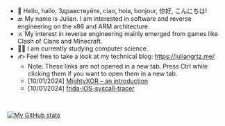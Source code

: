 - 👋 Hello, hallo, Здравствуйте, ciao, hola, bonjour, 你好, こんにちは!
- 🔙 My name is Julian. I am interested in software and reverse engineering on the x86 and ARM architecture.
- ⚔️ My interest in reverse engineering mainly emerged from games like Clash of Clans and Minecraft.
- 👨‍🎓 I am currently studying computer science.
- ✍️ Feel free to take a look at my technical blog: https://juliangrtz.me/
  - Note: These links are not opened in a new tab. Press Ctrl while clicking them if you want to open them in a new tab.
  - [10/01/2024] <a href="https://juliangrtz.me/2024/01/10/mightyxor/" target="_blank">MightyXOR – an introduction</a>
  - [10/01/2024] <a href="https://juliangrtz.me/2024/01/10/frida-ios-syscall-tracer/" target="_blank">frida-iOS-syscall-tracer</a>

<br>

[![My GitHub stats](https://github-readme-stats.vercel.app/api?username=juliangrtz)](https://github.com/anuraghazra/github-readme-stats)


<!---
juliangrtz/juliangrtz is a ✨ special ✨ repository because its `README.md` (this file) appears on your GitHub profile.
You can click the Preview link to take a look at your changes.
--->
